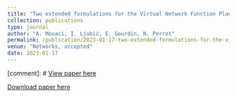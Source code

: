 ```yaml
---
title: "Two extended formulations for the Virtual Network Function Placement and Routing Problem"
collection: publications
type: journal
author: "A. Mouaci, I. Ljubić, E. Gourdin, N. Perrot"
permalink: /publication/2023-01-17-two-extended-formulations-for-the-virtual-network-function-placement-and-routing-problem
venue: "Networks, accepted"
date: 2023-01-17
---
```


[comment]: # [View paper here]()

[Download paper here]({{site.url}}/docs/publications/VNF_Networks.pdf)
